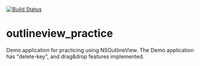 [![Build Status](https://travis-ci.org/kennethphough/outlineview_practice.svg?branch=master)](https://travis-ci.org/kennethphough/outlineview_practice)

# outlineview_practice

Demo application for practicing using NSOutlineView.  The Demo application has "delete-key", and drag&amp;drop features implemented.
